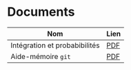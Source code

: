 # Documents

|Nom|Lien|
|---|---|
|Intégration et probabibilités|[PDF](https://cesar-alm.github.io/math-et-al/integ-proba-out/integ-proba.pdf)
|Aide-mémoire `git`|[PDF](https://cesar-alm.github.io/math-et-al/git-reminder-out/git-reminder-out.pdf)|